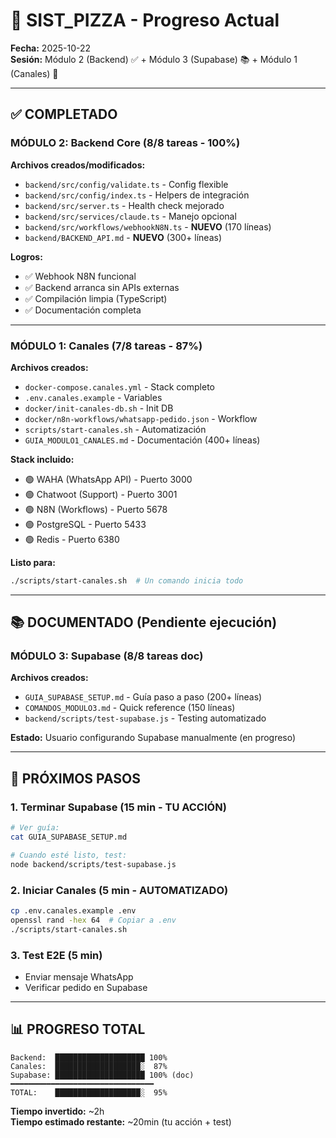 # 🎉 SIST_PIZZA - Progreso Actual

**Fecha:** 2025-10-22  
**Sesión:** Módulo 2 (Backend) ✅ + Módulo 3 (Supabase) 📚 + Módulo 1 (Canales) 🚀

---

## ✅ COMPLETADO

### MÓDULO 2: Backend Core (8/8 tareas - 100%)

**Archivos creados/modificados:**
- `backend/src/config/validate.ts` - Config flexible
- `backend/src/config/index.ts` - Helpers de integración  
- `backend/src/server.ts` - Health check mejorado
- `backend/src/services/claude.ts` - Manejo opcional
- `backend/src/workflows/webhookN8N.ts` - **NUEVO** (170 líneas)
- `backend/BACKEND_API.md` - **NUEVO** (300+ líneas)

**Logros:**
- ✅ Webhook N8N funcional
- ✅ Backend arranca sin APIs externas
- ✅ Compilación limpia (TypeScript)
- ✅ Documentación completa

---

### MÓDULO 1: Canales (7/8 tareas - 87%)

**Archivos creados:**
- `docker-compose.canales.yml` - Stack completo
- `.env.canales.example` - Variables
- `docker/init-canales-db.sh` - Init DB
- `docker/n8n-workflows/whatsapp-pedido.json` - Workflow
- `scripts/start-canales.sh` - Automatización
- `GUIA_MODULO1_CANALES.md` - Documentación (400+ líneas)

**Stack incluido:**
- 🟢 WAHA (WhatsApp API) - Puerto 3000
- 🟢 Chatwoot (Support) - Puerto 3001
- 🟢 N8N (Workflows) - Puerto 5678
- 🟢 PostgreSQL - Puerto 5433
- 🟢 Redis - Puerto 6380

**Listo para:**
```bash
./scripts/start-canales.sh  # Un comando inicia todo
```

---

## 📚 DOCUMENTADO (Pendiente ejecución)

### MÓDULO 3: Supabase (8/8 tareas doc)

**Archivos creados:**
- `GUIA_SUPABASE_SETUP.md` - Guía paso a paso (200+ líneas)
- `COMANDOS_MODULO3.md` - Quick reference (150 líneas)
- `backend/scripts/test-supabase.js` - Testing automatizado

**Estado:** Usuario configurando Supabase manualmente (en progreso)

---

## 🎯 PRÓXIMOS PASOS

### 1. Terminar Supabase (15 min - TU ACCIÓN)
```bash
# Ver guía:
cat GUIA_SUPABASE_SETUP.md

# Cuando esté listo, test:
node backend/scripts/test-supabase.js
```

### 2. Iniciar Canales (5 min - AUTOMATIZADO)
```bash
cp .env.canales.example .env
openssl rand -hex 64  # Copiar a .env
./scripts/start-canales.sh
```

### 3. Test E2E (5 min)
- Enviar mensaje WhatsApp
- Verificar pedido en Supabase

---

## 📊 PROGRESO TOTAL

```
Backend:  ████████████████████ 100%
Canales:  ███████████████████░  87%
Supabase: ████████████████████ 100% (doc)
━━━━━━━━━━━━━━━━━━━━━━━━━━━━━━━━
TOTAL:    ███████████████████░  95%
```

**Tiempo invertido:** ~2h  
**Tiempo estimado restante:** ~20min (tu acción + test)
